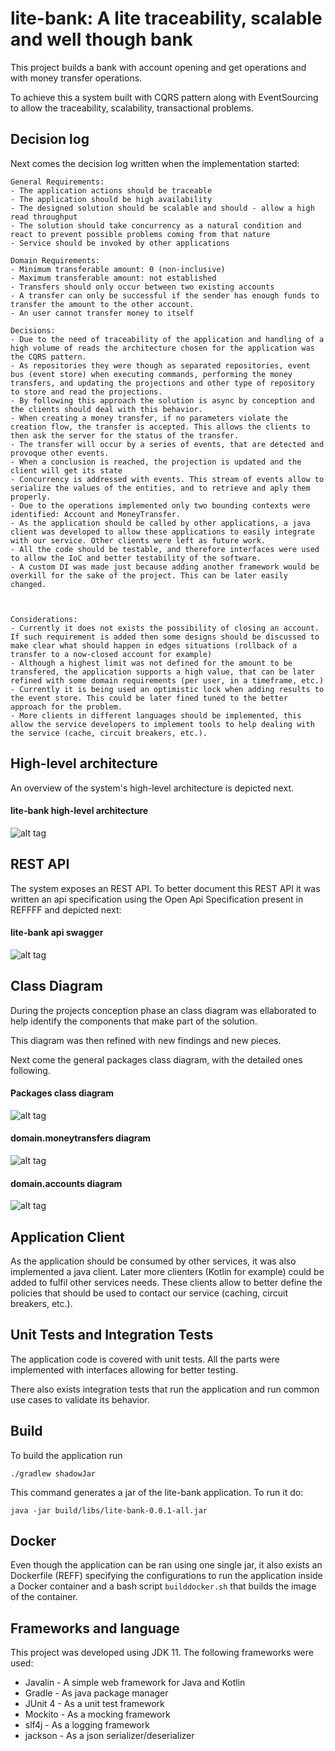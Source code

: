 # lite-bank: A lite traceability, scalable and well though bank
This project builds a bank with account opening and get operations and with money transfer operations.

To achieve this a system built with CQRS pattern along with EventSourcing to allow the traceability, scalability, transactional problems.

## Decision log

Next comes the decision log written when the implementation started:

```
General Requirements:
- The application actions should be traceable
- The application should be high availability
- The designed solution should be scalable and should - allow a high read throughput
- The solution should take concurrency as a natural condition and react to prevent possible problems coming from that nature
- Service should be invoked by other applications

Domain Requirements:
- Minimum transferable amount: 0 (non-inclusive)
- Maximum transferable amount: not established 
- Transfers should only occur between two existing accounts
- A transfer can only be successful if the sender has enough funds to transfer the amount to the other account.
- An user cannot transfer money to itself

Decisions:
- Due to the need of traceability of the application and handling of a high volume of reads the architecture chosen for the application was the CQRS pattern.
- As repositories they were though as separated repositories, event bus (event store) when executing commands, performing the money transfers, and updating the projections and other type of repository to store and read the projections.
- By following this approach the solution is async by conception and the clients should deal with this behavior.
- When creating a money transfer, if no parameters violate the creation flow, the transfer is accepted. This allows the clients to then ask the server for the status of the transfer.
- The transfer will occur by a series of events, that are detected and provoque other events.
- When a conclusion is reached, the projection is updated and the client will get its state
- Concurrency is addressed with events. This stream of events allow to serialize the values of the entities, and to retrieve and aply them properly.
- Due to the operations implemented only two bounding contexts were identified: Account and MoneyTransfer.
- As the application should be called by other applications, a java client was developed to allow these applications to easily integrate with our service. Other clients were left as future work.
- All the code should be testable, and therefore interfaces were used to allow the IoC and better testability of the software.
- A custom DI was made just because adding another framework would be overkill for the sake of the project. This can be later easily changed.



Considerations:
- Currently it does not exists the possibility of closing an account. If such requirement is added then some designs should be discussed to make clear what should happen in edges situations (rollback of a transfer to a now-closed account for example)
- Although a highest limit was not defined for the amount to be transfered, the application supports a high value, that can be later refined with some domain requirements (per user, in a timeframe, etc.)
- Currently it is being used an optimistic lock when adding results to the event store. This could be later fined tuned to the better approach for the problem.
- More clients in different languages should be implemented, this allow the service developers to implement tools to help dealing with the service (cache, circuit breakers, etc.).
```

## High-level architecture

An overview of the system's high-level architecture is depicted next.

#### lite-bank high-level architecture
![alt tag](docs/images/highlevel_architecture.png)

## REST API

The system exposes an REST API. To better document this REST API it was written an api specification using the Open Api Specification present in REFFFF and depicted next:

#### lite-bank api swagger
![alt tag](docs/images/swagger_api.png)

## Class Diagram

During the projects conception phase an class diagram was ellaborated to help identify the components that make part of the solution.

This diagram was then refined with new findings and new pieces.

Next come the general packages class diagram, with the detailed ones following.

#### Packages class diagram

![alt tag](docs/images/classdiagram_packages.png)

#### domain.moneytransfers diagram

![alt tag](docs/images/classdiagram_moneytransfers.png)

#### domain.accounts diagram

![alt tag](docs/images/classdiagram_accounts.png)

## Application Client
As the application should be consumed by other services, it was also implemented a java client. Later more clienters (Kotlin for example) could be added to fulfil other services needs. These clients allow to better define the policies that should be used to contact our service (caching, circuit breakers, etc.).

## Unit Tests and Integration Tests

The application code is covered with unit tests.
All the parts were implemented with interfaces allowing for better testing.

There also exists integration tests that run the application and run common use cases to validate its behavior.

## Build

To build the application run
```
./gradlew shadowJar
```

This command generates a jar of the lite-bank application. To run it do:

```
java -jar build/libs/lite-bank-0.0.1-all.jar
```

## Docker

Even though the application can be ran using one single jar, it also exists an Dockerfile (REFF) specifying the configurations to run the application inside a Docker container and a bash script `builddocker.sh` that builds the image of the container.

## Frameworks and language
This project was developed using JDK 11. The following frameworks were used:

- Javalin - A simple web framework
for Java and Kotlin
- Gradle - As java package manager
- JUnit 4 - As a unit test framework
- Mockito - As a mocking framework
- slf4j - As a logging framework
- jackson - As a json serializer/deserializer
